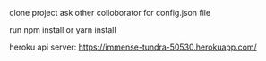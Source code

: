 clone project ask other colloborator for config.json file

run npm install or yarn install

heroku api server: https://immense-tundra-50530.herokuapp.com/
